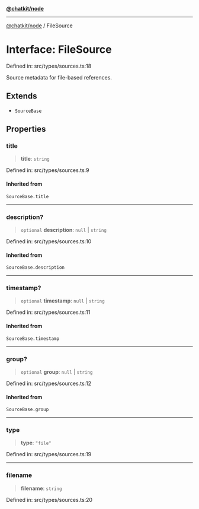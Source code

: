 [**@chatkit/node**](../README.md)

***

[@chatkit/node](../README.md) / FileSource

# Interface: FileSource

Defined in: src/types/sources.ts:18

Source metadata for file-based references.

## Extends

- `SourceBase`

## Properties

### title

> **title**: `string`

Defined in: src/types/sources.ts:9

#### Inherited from

`SourceBase.title`

***

### description?

> `optional` **description**: `null` \| `string`

Defined in: src/types/sources.ts:10

#### Inherited from

`SourceBase.description`

***

### timestamp?

> `optional` **timestamp**: `null` \| `string`

Defined in: src/types/sources.ts:11

#### Inherited from

`SourceBase.timestamp`

***

### group?

> `optional` **group**: `null` \| `string`

Defined in: src/types/sources.ts:12

#### Inherited from

`SourceBase.group`

***

### type

> **type**: `"file"`

Defined in: src/types/sources.ts:19

***

### filename

> **filename**: `string`

Defined in: src/types/sources.ts:20
